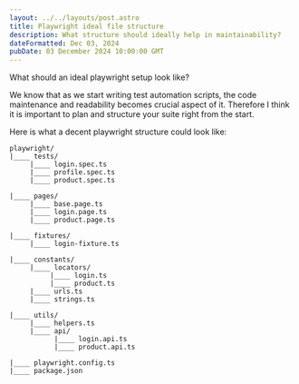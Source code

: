 ```yaml
---
layout: ../../layouts/post.astro
title: Playwright ideal file structure
description: What structure should ideally help in maintainability?
dateFormatted: Dec 03, 2024
pubDate: 03 December 2024 10:00:00 GMT
---
```


What should an ideal playwright setup look like? 

We know that as we start writing test automation scripts, the code maintenance and readability becomes crucial aspect of it. Therefore I think it is important to plan and structure your suite right from the start.

Here is what a decent playwright structure could look like:

```plaintext
playwright/
|____ tests/
     |____ login.spec.ts
     |____ profile.spec.ts
     |____ product.spec.ts

|____ pages/
     |____ base.page.ts
     |____ login.page.ts
     |____ product.page.ts

|____ fixtures/
     |____ login-fixture.ts

|____ constants/
     |____ locators/
          |____ login.ts
          |____ product.ts
     |____ urls.ts
     |____ strings.ts

|____ utils/
     |____ helpers.ts
     |____ api/
           |____ login.api.ts
           |____ product.api.ts

|____ playwright.config.ts
|____ package.json